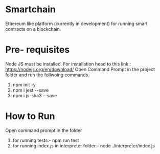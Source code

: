 # Smartchain
Ethereum like platform (currently in development) for running smart contracts on a blockchain.


# Pre- requisites
Node JS must be installed. For installation head to this link : https://nodejs.org/en/download/
Open Command Prompt in the project folder and run the follwoing commands.
1. npm init -y
2. npm i jest --save
3. npm i js-sha3 --save


# How to Run
Open command prompt in the folder
1. for running tests:- npm run test
2. for running index.js in interpreter folder:- node ./interpreter/index.js  
